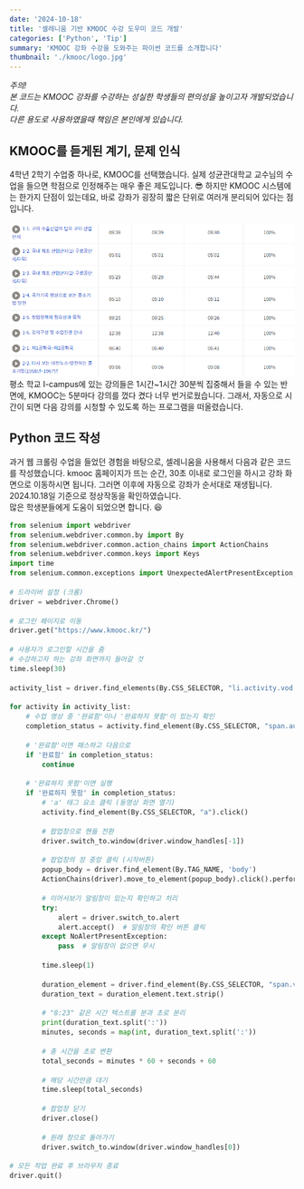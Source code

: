 ```yaml
---
date: '2024-10-18'
title: '셀레니움 기반 KMOOC 수강 도우미 코드 개발'
categories: ['Python', 'Tip']
summary: 'KMOOC 강좌 수강을 도와주는 파이썬 코드를 소개합니다'
thumbnail: './kmooc/logo.jpg'
---
```


*주의!*  
*본 코드는 KMOOC 강좌를 수강하는 성실한 학생들의 편의성을 높이고자 개발되었습니다.*  
*다른 용도로 사용하였을때 책임은 본인에게 있습니다.*

## KMOOC를 듣게된 계기, 문제 인식
4학년 2학기 수업중 하나로, KMOOC를 선택했습니다. 실제 성균관대학교 교수님의 수업을 들으면 학점으로 인정해주는 매우 좋은 제도입니다. 😎 하지만 KMOOC 시스템에는 한가지 단점이 있는데요, 바로 강좌가 굉장히 짧은 단위로 여러개 분리되어 있다는 점입니다.  
\
![1](./kmooc/1.png)
\
평소 학교 I-campus에 있는 강의들은 1시간~1시간 30분씩 집중해서 들을 수 있는 반면에, KMOOC는 5분마다 강의를 껐다 켰다 너무 번거로웠습니다.
그래서, 자동으로 시간이 되면 다음 강의를 시청할 수 있도록 하는 프로그램을 떠올렸습니다.

## Python 코드 작성

과거 웹 크롤링 수업을 들었던 경험을 바탕으로, 셀레니움을 사용해서 다음과 같은 코드를 작성했습니다. kmooc 홈페이지가 뜨는 순간, 30초 이내로 로그인을 하시고 강좌 화면으로 이동하시면 됩니다. 그러면 이후에 자동으로 강좌가 순서대로 재생됩니다. 2024.10.18일 기준으로 정상작동을 확인하였습니다.  
많은 학생분들에게 도움이 되었으면 합니다. 😆

```python
from selenium import webdriver
from selenium.webdriver.common.by import By
from selenium.webdriver.common.action_chains import ActionChains
from selenium.webdriver.common.keys import Keys
import time
from selenium.common.exceptions import UnexpectedAlertPresentException, NoAlertPresentException

# 드라이버 설정 (크롬)
driver = webdriver.Chrome()

# 로그인 페이지로 이동
driver.get("https://www.kmooc.kr/")

# 사용자가 로그인할 시간을 줌
# 수강하고자 하는 강좌 화면까지 들어갈 것
time.sleep(30)

activity_list = driver.find_elements(By.CSS_SELECTOR, "li.activity.vod.modtype_vod")

for activity in activity_list:
    # 수업 영상 중 '완료함'이나 '완료하지 못함'이 있는지 확인
    completion_status = activity.find_element(By.CSS_SELECTOR, "span.autocompletion img").get_attribute("title")

    # '완료함'이면 패스하고 다음으로
    if '완료함' in completion_status:
        continue

    # '완료하지 못함'이면 실행
    if '완료하지 못함' in completion_status:
        # 'a' 태그 요소 클릭 (동영상 화면 열기)
        activity.find_element(By.CSS_SELECTOR, "a").click()

        # 팝업창으로 핸들 전환
        driver.switch_to.window(driver.window_handles[-1])

        # 팝업창의 정 중앙 클릭 (시작버튼)
        popup_body = driver.find_element(By.TAG_NAME, 'body')
        ActionChains(driver).move_to_element(popup_body).click().perform()

        # 이어서보기 알림창이 있는지 확인하고 처리
        try:
            alert = driver.switch_to.alert
            alert.accept()  # 알림창의 확인 버튼 클릭
        except NoAlertPresentException:
            pass  # 알림창이 없으면 무시

        time.sleep(1)

        duration_element = driver.find_element(By.CSS_SELECTOR, "span.vjs-duration-display")
        duration_text = duration_element.text.strip()

        # "8:23" 같은 시간 텍스트를 분과 초로 분리
        print(duration_text.split(':'))
        minutes, seconds = map(int, duration_text.split(':'))

        # 총 시간을 초로 변환
        total_seconds = minutes * 60 + seconds + 60

        # 해당 시간만큼 대기
        time.sleep(total_seconds)

        # 팝업창 닫기
        driver.close()

        # 원래 창으로 돌아가기
        driver.switch_to.window(driver.window_handles[0])

# 모든 작업 완료 후 브라우저 종료
driver.quit()
```

